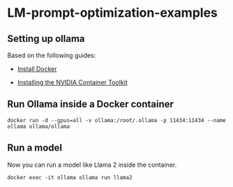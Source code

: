 # LM-prompt-optimization-examples

## Setting up ollama

Based on the following guides:

- [Install Docker](https://docs.docker.com/engine/install/ubuntu/)

- [Installing the NVIDIA Container Toolkit](https://docs.docker.com/engine/install/ubuntu/)


## Run Ollama inside a Docker container

```docker run -d --gpus=all -v ollama:/root/.ollama -p 11434:11434 --name ollama ollama/ollama```

## Run a model

Now you can run a model like Llama 2 inside the container.

```docker exec -it ollama ollama run llama2```
